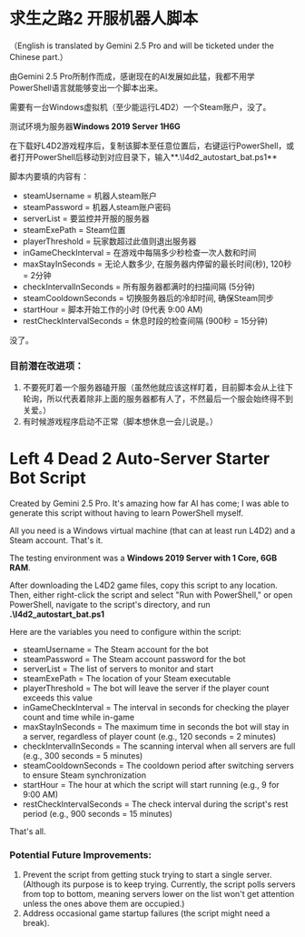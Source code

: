 # 求生之路2 开服机器人脚本
（English is translated by Gemini 2.5 Pro and will be ticketed under the Chinese part.）

由Gemini 2.5 Pro所制作而成，感谢现在的AI发展如此猛，我都不用学PowerShell语言就能够变出一个脚本出来。

需要有一台Windows虚拟机（至少能运行L4D2）一个Steam账户，没了。

测试环境为服务器**Windows 2019 Server 1H6G**

在下载好L4D2游戏程序后，复制该脚本至任意位置后，右键运行PowerShell，或者打开PowerShell后移动到对应目录下，输入**.\l4d2_autostart_bat.ps1**

脚本内要填的内容有：
- steamUsername = 机器人steam账户
- steamPassword = 机器人steam账户密码
- serverList = 要监控并开服的服务器
- steamExePath = Steam位置
- playerThreshold = 玩家数超过此值则退出服务器
- inGameCheckInterval = 在游戏中每隔多少秒检查一次人数和时间
- maxStayInSeconds = 无论人数多少, 在服务器内停留的最长时间(秒), 120秒 = 2分钟
- checkIntervalInSeconds = 所有服务器都满时的扫描间隔 (5分钟)
- steamCooldownSeconds = 切换服务器后的冷却时间, 确保Steam同步
- startHour = 脚本开始工作的小时 (9代表 9:00 AM)
- restCheckIntervalSeconds = 休息时段的检查间隔 (900秒 = 15分钟)

没了。

### 目前潜在改进项：
1. 不要死盯着一个服务器磕开服（虽然他就应该这样盯着，目前脚本会从上往下轮询，所以代表着除非上面的服务器都有人了，不然最后一个服会始终得不到关爱。）
2. 有时候游戏程序启动不正常（脚本想休息一会儿说是。）

# Left 4 Dead 2 Auto-Server Starter Bot Script
Created by Gemini 2.5 Pro. It's amazing how far AI has come; I was able to generate this script without having to learn PowerShell myself.

All you need is a Windows virtual machine (that can at least run L4D2) and a Steam account. That's it.

The testing environment was a **Windows 2019 Server with 1 Core, 6GB RAM**.

After downloading the L4D2 game files, copy this script to any location. Then, either right-click the script and select "Run with PowerShell," or open PowerShell, navigate to the script's directory, and run **.\l4d2_autostart_bat.ps1**

Here are the variables you need to configure within the script:
- steamUsername = The Steam account for the bot
- steamPassword = The Steam account password for the bot
- serverList = The list of servers to monitor and start
- steamExePath = The location of your Steam executable
- playerThreshold = The bot will leave the server if the player count exceeds this value
- inGameCheckInterval = The interval in seconds for checking the player count and time while in-game
- maxStayInSeconds = The maximum time in seconds the bot will stay in a server, regardless of player count (e.g., 120 seconds = 2 minutes)
- checkIntervalInSeconds = The scanning interval when all servers are full (e.g., 300 seconds = 5 minutes)
- steamCooldownSeconds = The cooldown period after switching servers to ensure Steam synchronization
- startHour = The hour at which the script will start running (e.g., 9 for 9:00 AM)
- restCheckIntervalSeconds = The check interval during the script's rest period (e.g., 900 seconds = 15 minutes)

That's all.

### Potential Future Improvements:
1. Prevent the script from getting stuck trying to start a single server. (Although its purpose is to keep trying. Currently, the script polls servers from top to bottom, meaning servers lower on the list won't get attention unless the ones above them are occupied.)
2. Address occasional game startup failures (the script might need a break).
